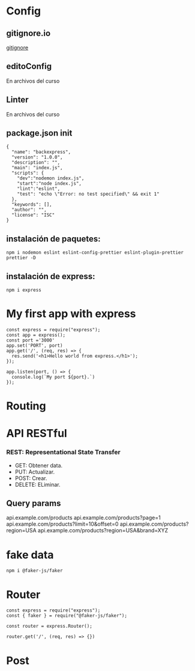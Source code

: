 # Config

## gitignore.io
[gitignore](https://www.toptal.com/developers/gitignore)

## editoConfig
En archivos del curso

## Linter
En archivos del curso

## package.json init
```
{
  "name": "backexpress",
  "version": "1.0.0",
  "description": "",
  "main": "index.js",
  "scripts": {
    "dev":"nodemon index.js",
    "start":"node index.js",
    "lint":"eslint",
    "test": "echo \"Error: no test specified\" && exit 1"
  },
  "keywords": [],
  "author": "",
  "license": "ISC"
}
```
## instalación de paquetes:
```
npm i nodemon eslint eslint-config-prettier eslint-plugin-prettier prettier -D
```
## instalación de express:
```
npm i express
```

# My first app with express
```
const express = require("express");
const app = express();
const port ='3000'
app.set('PORT', port)
app.get('/', (req, res) => {
  res.send('<h1>Hello world from express.</h1>');
});

app.listen(port, () => {
  console.log(`My port ${port}.`)
});
```
# Routing

# API RESTful

### REST: Representational State Transfer

- GET: Obtener data.
- PUT: Actualizar.
- POST: Crear.
- DELETE: ELiminar.

## Query params
api.example.com/products
api.example.com/products?page=1
api.example.com/products?limit=10&offset=0
api.example.com/products?region=USA
api.example.com/products?region=USA&brand=XYZ

# fake data
```
npm i @faker-js/faker
```

# Router

```
const express = require("express");
const { faker } = require("@faker-js/faker");

const router = express.Router();

router.get('/', (req, res) => {})
```
# Post
